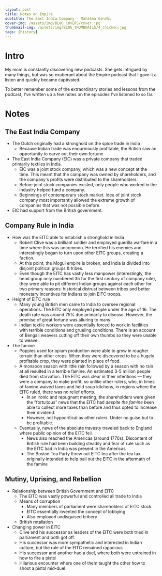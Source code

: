 ```yaml
---
layout: post
title: Notes on Empire
subtitle: The East India Company - Mahatma Gandhi
cover-img: /assets/img/BLOG_COVERS/cover.jpg
thumbnail-img: /assets/img/BLOG_THUMBNAILS/4_chicken.jpg
tags: [history]
---
```


# Intro

My mom is constantly discovering new podcasts. She gets intrigued by many things, but was so exuberant about the Empire podcast that I gave it a listen and quickly became captivated.

To better remember some of the extraordinary stories and lessons from the podcast, I've written up a few notes on the episodes I've listened to so far.

# Notes

## The East India Company
* The Dutch originally had a stronghold on the spice trade in India
    * Because Indian trade was enourmously profitable, the British saw an opportunity to carve out their own fortune
* The East India Company (EIC) was a private company that traded primarily textiles in India.
    * EIC was a joint stock company, which was a new concept at the time. This meant that the company was owned by shareholders, and the company's profits were distributed to the shareholders.
    * Before joint stock companies existed, only people who worked in the industry helped fund a company. 
    * Beginnings of contemporary stock market. Idea of joint stock company most importantly allowed the extreme growth of companies that was not possible before.
* EIC had support from the British government.

## Company Rule in India
- How was the EITC able to establish a stronghold in India
    - Robert Clive was a brilliant soldier and employed guerilla warfare in a time where this was uncommon. He terrified his enemies and interestingly began to turn upon other EITC groups, creating a faction.
    - At this point, the Mogul empire is broken, and India is divided into disjoint political groups & tribes.
    - Even though the EITC has vastly less manpower (interestingly, the head group only numbered 35 for the first century of company rule), they were able to pit different Indian groups against each other for two primary reasons: historical distrust between tribes and better monetary incentives for Indians to join EITC troops.
- Height of EITC rule
    - Many young British men came to India to oversee regional operations. The EITC only employed people under the age of 16. The death rate was around 75% due primarily to disease. However, the promise of great fortune was alluring to many.
    - Indian textile workers were essentially forced to work in facilities with terrible conditions and grueling conditions. There is an account of Bengali weavers cutting off their own thumbs so they were unable to weave.
- The famine
    - Poppies used for opium production were able to grow in rougher terrain than other crops. When they were discovered to be a hugely profitable crop, they were planted in place of food.
    - A monsoon season with little rain followed by a season with no rain at all resulted in a terrible famine. An estimated 3-5 million people died from starvation. The EITC was clear in their intentions — they were a company to make profit, so unlike other rulers, who, in times of famine waived taxes and held soup kitchens, in regions where the EITC ruled, there was no relief efforts.
        - In an ironic and repugnant meeting, the shareholders were given the “fortuitous” news that the EITC had *despite the famine* been able to collect more taxes than before and thus opted to increase their dividend.
        - However, not hypocritical as other rulers. Under no guise but to be profitable.
    - Eventually, news of the absolute travesty traveled back to England where public opinion of the EITC fell.
        - News also reached the Americas (around 1770s). Discontent of British rule had been building steadily and fear of rule such as the EITC had in India was present in the Americas
        - The Boston Tea Party threw out EITC tea after the tea tax, originally intended to help bail out the EITC in the aftermath of the famine

## Mutiny, Uprising, and Rebellion
- Relationship between British Government and EITC
    - The EITC was vastly powerful and controlled all trade to India
    - Means of corruption
        - Many members of parliament were shareholders of EITC stock
        - EITC essentially invented the concept of lobbying
        - Also employed undisguised bribery
    - British retaliation
- Changing power in EITC
    - Clive and his successor as leaders of the EITC were both tried in parliament and both got off.
    - His successor was more sympathetic and interested in Indian culture, but the rule of the EITC remained rapacious
    - His successor and another had a duel, where both were untrained in how to fire a pistol
    - Hilarious encounter where one of them taught the other how to shoot a pistol mid-duel